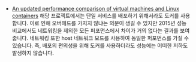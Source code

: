 - [An updated performance comparison of virtual machines and Linux containers](https://ieeexplore.ieee.org/document/7095802) 해당 프로젝트에서는 단일 서비스를 배포하기 위해서라도 도커를 사용합니다. 이로 인해 오버헤드를 가지지 않냐는 의문이 생길 수 있지만 2015년 성능 비교에서도 네트워킹을 제외한 모든 퍼포먼스에서 차이가 거의 없다는 결과를 보여줍니다. 네트워킹 또한 host 네트워크 모드를 사용하여 동일한 퍼포먼스를 가질 수 있습니다. 즉, 배포의 편의성을 위해 도커를 사용하더라도 성능에는 어떠한 저하도 발생하지 않습니다.
